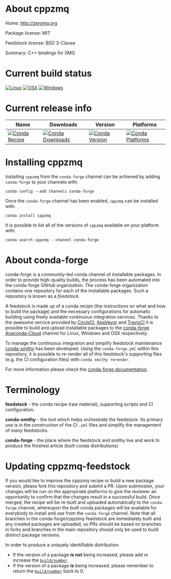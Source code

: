 About cppzmq
============

Home: http://zeromq.org

Package license: MIT

Feedstock license: BSD 3-Clause

Summary: C++ bindings for 0MQ



Current build status
====================

[![Linux](https://img.shields.io/circleci/project/github/conda-forge/cppzmq-feedstock/master.svg?label=Linux)](https://circleci.com/gh/conda-forge/cppzmq-feedstock)
[![OSX](https://img.shields.io/travis/conda-forge/cppzmq-feedstock/master.svg?label=macOS)](https://travis-ci.org/conda-forge/cppzmq-feedstock)
[![Windows](https://img.shields.io/appveyor/ci/conda-forge/cppzmq-feedstock/master.svg?label=Windows)](https://ci.appveyor.com/project/conda-forge/cppzmq-feedstock/branch/master)

Current release info
====================

| Name | Downloads | Version | Platforms |
| --- | --- | --- | --- |
| [![Conda Recipe](https://img.shields.io/badge/recipe-cppzmq-green.svg)](https://anaconda.org/conda-forge/cppzmq) | [![Conda Downloads](https://img.shields.io/conda/dn/conda-forge/cppzmq.svg)](https://anaconda.org/conda-forge/cppzmq) | [![Conda Version](https://img.shields.io/conda/vn/conda-forge/cppzmq.svg)](https://anaconda.org/conda-forge/cppzmq) | [![Conda Platforms](https://img.shields.io/conda/pn/conda-forge/cppzmq.svg)](https://anaconda.org/conda-forge/cppzmq) |

Installing cppzmq
=================

Installing `cppzmq` from the `conda-forge` channel can be achieved by adding `conda-forge` to your channels with:

```
conda config --add channels conda-forge
```

Once the `conda-forge` channel has been enabled, `cppzmq` can be installed with:

```
conda install cppzmq
```

It is possible to list all of the versions of `cppzmq` available on your platform with:

```
conda search cppzmq --channel conda-forge
```


About conda-forge
=================

conda-forge is a community-led conda channel of installable packages.
In order to provide high-quality builds, the process has been automated into the
conda-forge GitHub organization. The conda-forge organization contains one repository
for each of the installable packages. Such a repository is known as a *feedstock*.

A feedstock is made up of a conda recipe (the instructions on what and how to build
the package) and the necessary configurations for automatic building using freely
available continuous integration services. Thanks to the awesome service provided by
[CircleCI](https://circleci.com/), [AppVeyor](http://www.appveyor.com/)
and [TravisCI](https://travis-ci.org/) it is possible to build and upload installable
packages to the [conda-forge](https://anaconda.org/conda-forge)
[Anaconda-Cloud](http://docs.anaconda.org/) channel for Linux, Windows and OSX respectively.

To manage the continuous integration and simplify feedstock maintenance
[conda-smithy](http://github.com/conda-forge/conda-smithy) has been developed.
Using the ``conda-forge.yml`` within this repository, it is possible to re-render all of
this feedstock's supporting files (e.g. the CI configuration files) with ``conda smithy rerender``.

For more information please check the [conda-forge documentation](https://conda-forge.org/docs/).

Terminology
===========

**feedstock** - the conda recipe (raw material), supporting scripts and CI configuration.

**conda-smithy** - the tool which helps orchestrate the feedstock.
                   Its primary use is in the construction of the CI ``.yml`` files
                   and simplify the management of *many* feedstocks.

**conda-forge** - the place where the feedstock and smithy live and work to
                  produce the finished article (built conda distributions)


Updating cppzmq-feedstock
=========================

If you would like to improve the cppzmq recipe or build a new
package version, please fork this repository and submit a PR. Upon submission,
your changes will be run on the appropriate platforms to give the reviewer an
opportunity to confirm that the changes result in a successful build. Once
merged, the recipe will be re-built and uploaded automatically to the
`conda-forge` channel, whereupon the built conda packages will be available for
everybody to install and use from the `conda-forge` channel.
Note that all branches in the conda-forge/cppzmq-feedstock are
immediately built and any created packages are uploaded, so PRs should be based
on branches in forks and branches in the main repository should only be used to
build distinct package versions.

In order to produce a uniquely identifiable distribution:
 * If the version of a package **is not** being increased, please add or increase
   the [``build/number``](http://conda.pydata.org/docs/building/meta-yaml.html#build-number-and-string).
 * If the version of a package **is** being increased, please remember to return
   the [``build/number``](http://conda.pydata.org/docs/building/meta-yaml.html#build-number-and-string)
   back to 0.